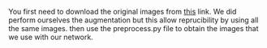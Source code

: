 
You first need to download the original images from [this](https://github.com/zhixuhao/unet/tree/master/data/membrane/train/aug) link. We did perform ourselves the augmentation but this allow reprucibility by using all the same images. 
then use the preprocess.py file to obtain the images that we use with our network.
